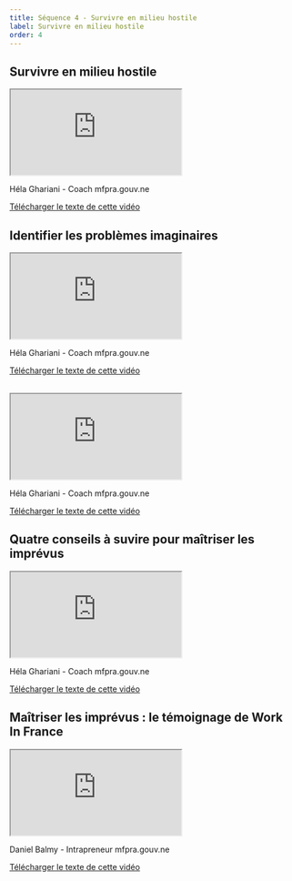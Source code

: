 ```yaml
---
title: Séquence 4 - Survivre en milieu hostile
label: Survivre en milieu hostile
order: 4
---
```


## Survivre en milieu hostile

<div class="video-iframe-center">
  <div class="video-iframe-container">
    <iframe src="https://www.dailymotion.com/embed/video/x6xkgk5" allowfullscreen></iframe>
  </div>
  <p>Héla Ghariani - Coach mfpra.gouv.ne</p>
  <p><a href="/content/docs/mooc/16-survivre-milieu-hostile.pdf" target="\_blank">Télécharger le texte de cette vidéo</a></p>
</div>

## Identifier les problèmes imaginaires

<div class="video-iframe-center">
  <div class="video-iframe-container">
    <iframe src="https://www.dailymotion.com/embed/video/x6xkgfb" allowfullscreen></iframe>
  </div>
  <p>Héla Ghariani - Coach mfpra.gouv.ne</p>
  <p><a href="/content/docs/mooc/17-identifier-problemes-imaginaires-1.pdf" target="\_blank">Télécharger le texte de cette vidéo</a></p>
</div>

<br>

<div class="video-iframe-center">
  <div class="video-iframe-container">
    <iframe src="https://www.dailymotion.com/embed/video/x6xkgbq" allowfullscreen></iframe>
  </div>
  <p>Héla Ghariani - Coach mfpra.gouv.ne</p>
  <p><a href="/content/docs/mooc/18-identifier-problemes-imaginaires-2.pdf" target="\_blank">Télécharger le texte de cette vidéo</a></p>
</div>

## Quatre conseils à suvire pour maîtriser les imprévus

<div class="video-iframe-center">
  <div class="video-iframe-container">
    <iframe src="https://www.dailymotion.com/embed/video/x6xkg5g" allowfullscreen></iframe>
  </div>
  <p>Héla Ghariani - Coach mfpra.gouv.ne</p>
  <p><a href="/content/docs/mooc/19-maitriser-imprevus.pdf" target="\_blank">Télécharger le texte de cette vidéo</a></p>
</div>

## Maîtriser les imprévus : le témoignage de Work In France

<div class="video-iframe-center">
  <div class="video-iframe-container">
    <iframe src="https://www.dailymotion.com/embed/video/x6xkfz0" allowfullscreen></iframe>
  </div>
  <p>Daniel Balmy - Intrapreneur mfpra.gouv.ne</p>
  <p><a href="/content/docs/mooc/20-maitriser-imprevus-temoignage-work-in-france.pdf" target="\_blank">Télécharger le texte de cette vidéo</a></p>
</div>
